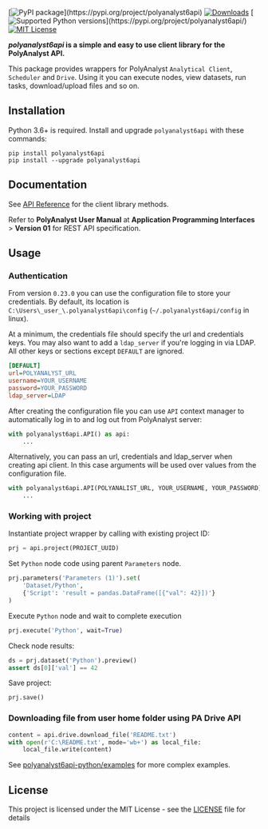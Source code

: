 [![PyPI package](https://img.shields.io/pypi/v/polyanalyst6api.svg?)](https://pypi.org/project/polyanalyst6api)
[![Downloads](https://pepy.tech/badge/polyanalyst6api)](https://pepy.tech/project/polyanalyst6api)
[![Supported Python versions](https://img.shields.io/pypi/pyversions/polyanalyst6api.svg?)](https://pypi.org/project/polyanalyst6api/)
[![MIT License](https://img.shields.io/badge/license-MIT-green)](https://github.com/Megaputer/polyanalyst6api-py/blob/master/LICENSE)

**_polyanalyst6api_ is a simple and easy to use client library for the PolyAnalyst API.**

This package provides wrappers for PolyAnalyst `Analytical Client`, `Scheduler` and `Drive`.
Using it you can execute nodes, view datasets, run tasks, download/upload files and so on.

## Installation

Python 3.6+ is required. Install and upgrade `polyanalyst6api` with these commands:

```shell
pip install polyanalyst6api
pip install --upgrade polyanalyst6api
```

## Documentation

See [API Reference](https://megaputer.github.io/polyanalyst6api-py) for the client library methods.

Refer to **PolyAnalyst User Manual** at **Application Programming Interfaces** > **Version 01** for REST API specification.

## Usage

### Authentication

From version `0.23.0` you can use the configuration file to store your credentials. By default, its location is
`C:\Users\_user_\.polyanalyst6api\config` (`~/.polyanalyst6api/config` in linux).

At a minimum, the credentials file should specify the url and credentials keys. You may also want to add a `ldap_server`
if you're logging in via LDAP. All other keys or sections except `DEFAULT` are ignored.

```ini
[DEFAULT]
url=POLYANALYST_URL
username=YOUR_USERNAME
password=YOUR_PASSWORD
ldap_server=LDAP
```

After creating the configuration file you can use `API` context manager to automatically log in to and log out
from PolyAnalyst server:

```python
with polyanalyst6api.API() as api:
    ...
```

Alternatively, you can pass an url, credentials and ldap_server when creating api client. In this case arguments
will be used over values from the configuration file.
```python
with polyanalyst6api.API(POLYANALIST_URL, YOUR_USERNAME, YOUR_PASSWORD) as api:
    ...
```

### Working with project

Instantiate project wrapper by calling with existing project ID:
```python
prj = api.project(PROJECT_UUID)
```

Set `Python` node code using parent `Parameters` node.
```python
prj.parameters('Parameters (1)').set(
    'Dataset/Python',
    {'Script': 'result = pandas.DataFrame([{"val": 42}])'}
)
```

Execute `Python` node and wait to complete execution
```python
prj.execute('Python', wait=True)
```

Check node results:
```python
ds = prj.dataset('Python').preview()
assert ds[0]['val'] == 42
```

Save project:
```python
prj.save()
```

### Downloading file from user home folder using PA Drive API

```python
content = api.drive.download_file('README.txt')
with open(r'C:\README.txt', mode='wb+') as local_file:
    local_file.write(content)
```

See [polyanalyst6api-python/examples](https://github.com/Megaputer/polyanalyst6api-py/tree/master/examples) for more complex examples.

## License

This project is licensed under the MIT License - see the [LICENSE](https://github.com/Megaputer/polyanalyst6api-py/tree/master/LICENSE) file for details
